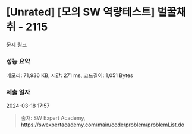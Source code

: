 # [Unrated] [모의 SW 역량테스트] 벌꿀채취 - 2115 

[문제 링크](https://swexpertacademy.com/main/code/problem/problemDetail.do?contestProbId=AV5V4A46AdIDFAWu) 

### 성능 요약

메모리: 71,936 KB, 시간: 271 ms, 코드길이: 1,051 Bytes

### 제출 일자

2024-03-18 17:57



> 출처: SW Expert Academy, https://swexpertacademy.com/main/code/problem/problemList.do